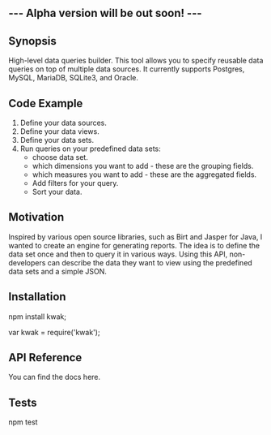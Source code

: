 ## --- Alpha version will be out soon! ---

## Synopsis

High-level data queries builder. This tool allows you to specify reusable data queries on top of multiple data sources. It currently supports Postgres, MySQL, MariaDB, SQLite3, and Oracle.

## Code Example

1) Define your data sources.
2) Define your data views.
3) Define your data sets.
4) Run queries on your predefined data sets:
	- choose data set.
	- which dimensions you want to add - these are the grouping fields.
	- which measures you want to add - these are the aggregated fields.
	- Add filters for your query.
	- Sort your data.


## Motivation

Inspired by various open source libraries, such as Birt and Jasper for Java, I wanted to create an engine for generating reports. The idea is to define the data set once and then to query it in various 
ways. Using this API, non-developers can describe the data they want to view using the predefined
data sets and a simple JSON.

## Installation

npm install kwak;

var kwak = require('kwak');

## API Reference

You can find the docs here.

## Tests

npm test
